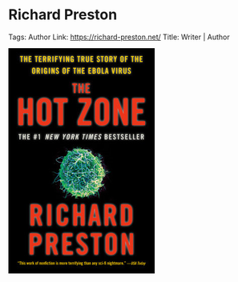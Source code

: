# Richard Preston

Tags: Author
Link: https://richard-preston.net/
Title: Writer | Author

![Untitled](Richard%20Preston%20e2612a7865774071b99de476c91f4dbf/Untitled.png)